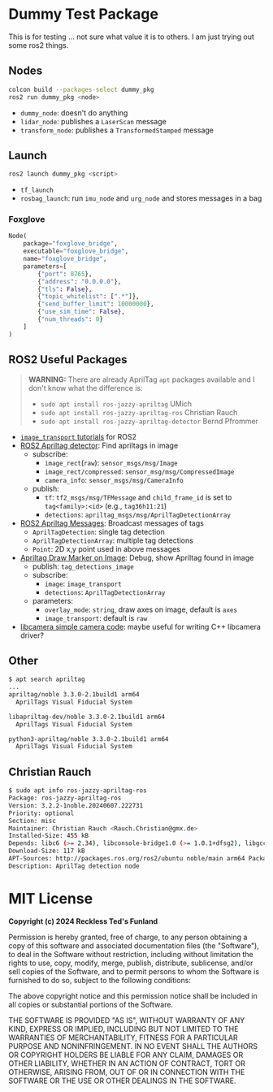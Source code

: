 # Dummy Test Package

This is for testing ... not sure what value it is to others. I am just trying out
some ros2 things.

## Nodes

```bash
colcon build --packages-select dummy_pkg
ros2 run dummy_pkg <node>
```

- `dummy_node`: doesn't do anything
- `lidar_node`: publishes a `LaserScan` message
- `transform_node`: publishes a `TransformedStamped` message

## Launch

```bash
ros2 launch dummy_pkg <script>
```

- `tf_launch`
- `rosbag_launch`: run `imu_node` and `urg_node` and stores messages in a bag


### Foxglove

```python
Node(
    package="foxglove_bridge",
    executable="foxglove_bridge",
    name="foxglove_bridge",
    parameters=[
        {"port": 8765},
        {"address": "0.0.0.0"},
        {"tls": False},
        {"topic_whitelist": [".*"]},
        {"send_buffer_limit": 10000000},
        {"use_sim_time": False},
        {"num_threads": 0}
    ]
)
```

## ROS2 Useful Packages

> **WARNING:** There are already AprilTag `apt` packages available
> and I don't know what the difference is:
> - `sudo apt install ros-jazzy-apriltag` UMich
> - `sudo apt install ros-jazzy-apriltag-ros` Christian Rauch
> - `sudo apt install ros-jazzy-apriltag-detector` Bernd Pfrommer

- [`image_transport` tutorials](https://github.com/ros-perception/image_transport_tutorials/tree/main) for ROS2
- [ROS2 Apriltag detector](https://github.com/christianrauch/apriltag_ros/tree/master): Find apriltags in image
  - subscribe:
    - `image_rect`(`raw`): `sensor_msgs/msg/Image`
    - `image_rect/compressed`: `sensor_msg/msg/CompressedImage`
    - `camera_info`: `sensor_msgs/msg/CameraInfo`
  - publish:
    - `tf`: `tf2_msgs/msg/TFMessage` and `child_frame_id` is set to `tag<family>:<id>` (e.g., `tag36h11:21`)
    - `detections`: `apriltag_msgs/msg/AprilTagDetectionArray`
- [ROS2 Apriltag Messages](https://github.com/christianrauch/apriltag_msgs/tree/master): Broadcast messages of tags
  - `AprilTagDetection`: single tag detection
  - `AprilTagDetectionArray`: multiple tag detections
  - `Point`: 2D x,y point used in above messages
- [Apriltag Draw Marker on Image](https://github.com/christianrauch/apriltag_viz/tree/master): Debug, show Apriltag found in image
  - publish: `tag_detections_image`
  - subscribe:
    - `image`: `image_transport`
    - `detections`: `AprilTagDetectionArray`
  - parameters:
    - `overlay_mode`: `string`, draw axes on image, default is `axes`
    - `image_transport`: default is `raw`
- [libcamera simple camera code](https://github.com/christianrauch/simple-cam/tree/master): maybe useful for writing C++ libcamera driver?

## Other

```bash
$ apt search apriltag
...
apriltag/noble 3.3.0-2.1build1 arm64
  AprilTags Visual Fiducial System

libapriltag-dev/noble 3.3.0-2.1build1 arm64
  AprilTags Visual Fiducial System

python3-apriltag/noble 3.3.0-2.1build1 arm64
  AprilTags Visual Fiducial System
```

## Christian Rauch

```bash
$ sudo apt info ros-jazzy-apriltag-ros
Package: ros-jazzy-apriltag-ros
Version: 3.2.2-1noble.20240607.222731
Priority: optional
Section: misc
Maintainer: Christian Rauch <Rauch.Christian@gmx.de>
Installed-Size: 455 kB
Depends: libc6 (>= 2.34), libconsole-bridge1.0 (>= 1.0.1+dfsg2), libgcc-s1 (>= 3.3.1), libopencv-calib3d406t64 (>= 4.6.0+dfsg), libopencv-core406t64 (>= 4.6.0+dfsg), libstdc++6 (>= 13.1), ros-jazzy-apriltag, ros-jazzy-apriltag-msgs, ros-jazzy-cv-bridge, ros-jazzy-image-transport, ros-jazzy-rclcpp, ros-jazzy-rclcpp-components, ros-jazzy-sensor-msgs, ros-jazzy-tf2-ros, ros-jazzy-ros-workspace
Download-Size: 117 kB
APT-Sources: http://packages.ros.org/ros2/ubuntu noble/main arm64 Packages
Description: AprilTag detection node
```

# MIT License

**Copyright (c) 2024 Reckless Ted's Funland**

Permission is hereby granted, free of charge, to any person obtaining a copy
of this software and associated documentation files (the "Software"), to deal
in the Software without restriction, including without limitation the rights
to use, copy, modify, merge, publish, distribute, sublicense, and/or sell
copies of the Software, and to permit persons to whom the Software is
furnished to do so, subject to the following conditions:

The above copyright notice and this permission notice shall be included in
all copies or substantial portions of the Software.

THE SOFTWARE IS PROVIDED "AS IS", WITHOUT WARRANTY OF ANY KIND, EXPRESS OR
IMPLIED, INCLUDING BUT NOT LIMITED TO THE WARRANTIES OF MERCHANTABILITY,
FITNESS FOR A PARTICULAR PURPOSE AND NONINFRINGEMENT. IN NO EVENT SHALL
THE AUTHORS OR COPYRIGHT HOLDERS BE LIABLE FOR ANY CLAIM, DAMAGES OR OTHER
LIABILITY, WHETHER IN AN ACTION OF CONTRACT, TORT OR OTHERWISE, ARISING FROM,
OUT OF OR IN CONNECTION WITH THE SOFTWARE OR THE USE OR OTHER DEALINGS IN
THE SOFTWARE.
